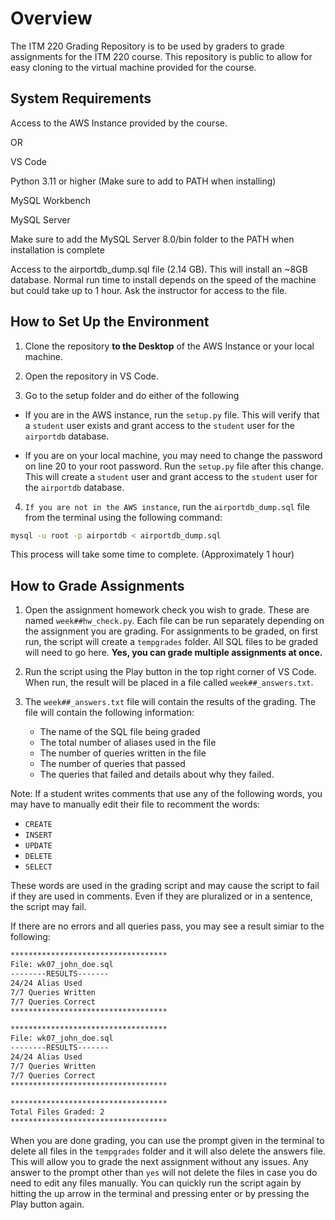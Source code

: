 # Overview

The ITM 220 Grading Repository is to be used by graders to grade assignments for the ITM 220 course. This repository is public to allow for easy cloning to the virtual machine provided for the course.

## System Requirements

Access to the AWS Instance provided by the course.

OR 

VS Code

Python 3.11 or higher (Make sure to add to PATH when installing)

MySQL Workbench

MySQL Server

Make sure to add the MySQL Server 8.0/bin folder to the PATH when installation is complete

Access to the airportdb_dump.sql file (2.14 GB). This will install an ~8GB database. Normal run time to install depends on the speed of the machine but could take up to 1 hour. Ask the instructor for access to the file.

## How to Set Up the Environment

1. Clone the repository <strong>to the Desktop</strong> of the AWS Instance or your local machine.

2. Open the repository in VS Code.

3. Go to the setup folder and do either of the following
 -  If you are in the AWS instance, run the `setup.py` file. This will verify that a `student` user exists and grant access to the `student` user for the `airportdb` database.

 - If you are on your local machine, you may need to change the password on line 20 to your root password. Run the `setup.py` file after this change. This will create a `student` user and grant access to the `student` user for the `airportdb` database.

4. `If you are not in the AWS instance`, run the `airportdb_dump.sql` file from the terminal using the following command:
```bash
mysql -u root -p airportdb < airportdb_dump.sql
```
This process will take some time to complete. (Approximately 1 hour)

## How to Grade Assignments

1. Open the assignment homework check you wish to grade. These are named `week##hw_check.py`. Each file can be run separately depending on the assignment you are grading. For assignments to be graded, on first run, the script will create a `tempgrades` folder. All SQL files to be graded will need to go here. <strong>Yes, you can grade multiple assignments at once.</strong>

2. Run the script using the Play button in the top right corner of VS Code. When run, the result will be placed in a file called `week##_answers.txt`. 

3. The `week##_answers.txt` file will contain the results of the grading. The file will contain the following information:
    - The name of the SQL file being graded
    - The total number of aliases used in the file 
    - The number of queries written in the file
    - The number of queries that passed
    - The queries that failed and details about why they failed.

Note: If a student writes comments that use any of the following words, you may have to manually edit their file to recomment the words:
- `CREATE`
- `INSERT`
- `UPDATE`
- `DELETE`
- `SELECT`

These words are used in the grading script and may cause the script to fail if they are used in comments. Even if they are pluralized or in a sentence, the script may fail.

If there are no errors and all queries pass, you may see a result simiar to the following:
```bash
***********************************
File: wk07_john_doe.sql
--------RESULTS-------
24/24 Alias Used
7/7 Queries Written
7/7 Queries Correct
***********************************

***********************************
File: wk07_john_doe.sql
--------RESULTS-------
24/24 Alias Used
7/7 Queries Written
7/7 Queries Correct
***********************************

***********************************
Total Files Graded: 2
***********************************
```

When you are done grading, you can use the prompt given in the terminal to delete all files in the `tempgrades` folder and it will also delete the answers file. This will allow you to grade the next assignment without any issues. Any answer to the prompt other than `yes` will not delete the files in case you do need to edit any files manually. You can quickly run the script again by hitting the up arrow in the terminal and pressing enter or by pressing the Play button again.
